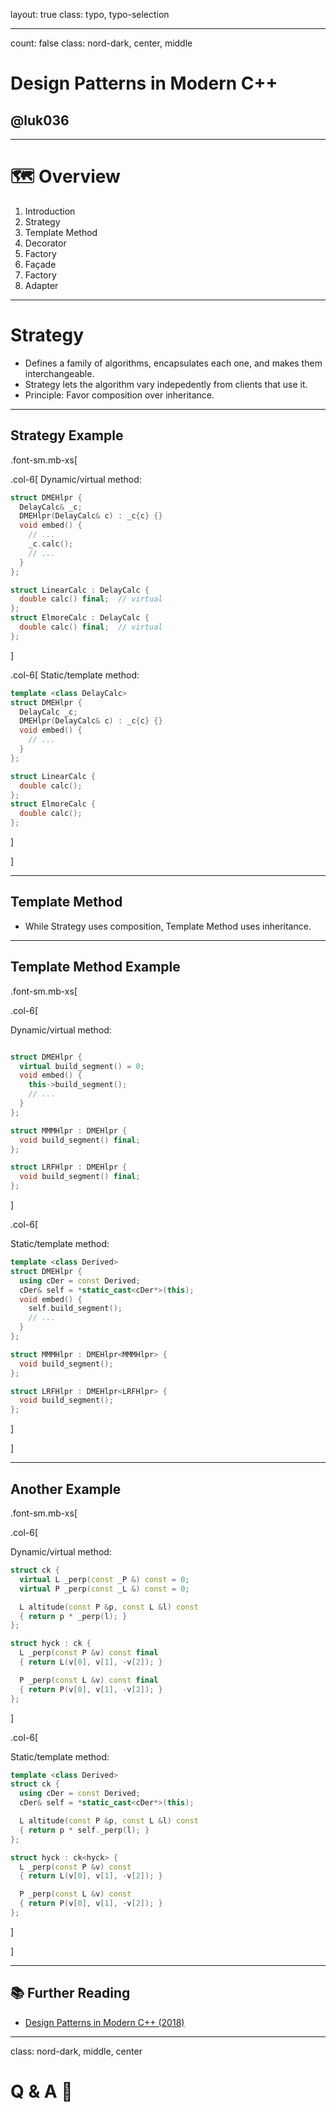 layout: true
class: typo, typo-selection

---

count: false
class: nord-dark, center, middle

# Design Patterns in Modern C++

## @luk036

---

# 🗺️ Overview

1.  Introduction
2.  Strategy
3.  Template Method
4.  Decorator
5.  Factory
6.  Façade
7.  Factory
8.  Adapter

---

# Strategy

- Defines a family of algorithms, encapsulates each one, and makes
  them interchangeable.
- Strategy lets the algorithm vary indepedently from clients that use
  it.
- Principle: Favor composition over inheritance.

---

## Strategy Example

.font-sm.mb-xs[

.col-6[ Dynamic/virtual method:

```cpp
struct DMEHlpr {
  DelayCalc& _c;
  DMEHlpr(DelayCalc& c) : _c{c} {}
  void embed() {
    // ...
    _c.calc();
    // ...
  }
};

struct LinearCalc : DelayCalc {
  double calc() final;  // virtual
};
struct ElmoreCalc : DelayCalc {
  double calc() final;  // virtual
};
```

]

.col-6[ Static/template method:

```cpp
template <class DelayCalc>
struct DMEHlpr {
  DelayCalc _c;
  DMEHlpr(DelayCalc& c) : _c{c} {}
  void embed() {
    // ...
  }
};

struct LinearCalc {
  double calc();
};
struct ElmoreCalc {
  double calc();
};
```

]

]

---

## Template Method

- While Strategy uses composition, Template Method uses inheritance.

---

## Template Method Example

.font-sm.mb-xs[

.col-6[

Dynamic/virtual method:

```cpp

struct DMEHlpr {
  virtual build_segment() = 0;
  void embed() {
    this->build_segment();
    // ...
  }
};

struct MMMHlpr : DMEHlpr {
  void build_segment() final;
};

struct LRFHlpr : DMEHlpr {
  void build_segment() final;
};
```

]

.col-6[

Static/template method:

```cpp
template <class Derived>
struct DMEHlpr {
  using cDer = const Derived;
  cDer& self = *static_cast<cDer*>(this);
  void embed() {
    self.build_segment();
    // ...
  }
};

struct MMMHlpr : DMEHlpr<MMMHlpr> {
  void build_segment();
};

struct LRFHlpr : DMEHlpr<LRFHlpr> {
  void build_segment();
};
```

]

]

---

## Another Example

.font-sm.mb-xs[

.col-6[

Dynamic/virtual method:

```cpp
struct ck {
  virtual L _perp(const _P &) const = 0;
  virtual P _perp(const _L &) const = 0;

  L altitude(const P &p, const L &l) const
  { return p * _perp(l); }
};

struct hyck : ck {
  L _perp(const P &v) const final
  { return L(v[0], v[1], -v[2]); }

  P _perp(const L &v) const final
  { return P(v[0], v[1], -v[2]); }
};
```

]

.col-6[

Static/template method:

```cpp
template <class Derived>
struct ck {
  using cDer = const Derived;
  cDer& self = *static_cast<cDer*>(this);

  L altitude(const P &p, const L &l) const
  { return p * self._perp(l); }
};

struct hyck : ck<hyck> {
  L _perp(const P &v) const
  { return L(v[0], v[1], -v[2]); }

  P _perp(const L &v) const
  { return P(v[0], v[1], -v[2]); }
};
```

]

]

---

## 📚 Further Reading

- [Design Patterns in Modern C++ (2018)](https://rd.springer.com/book/10.1007/978-1-4842-3603-1)

---

class: nord-dark, middle, center

# Q & A 🙋️

